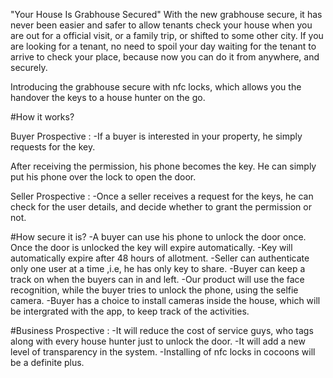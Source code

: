 "Your House Is Grabhouse Secured"
With the new grabhouse secure, it has never been easier and safer to allow tenants check your house when you are out for a official visit, or a family trip, or shifted to some other city. If you are looking for a tenant, no need to spoil your day waiting for the tenant to arrive to check your place, because now you can do it from anywhere, and securely.

Introducing the grabhouse secure with nfc locks, which allows you the handover the keys to a house hunter on the go. 

#How it works?

Buyer Prospective : 
 -If a buyer is interested in your property, he simply requests for the key. 

 After receiving the permission, his phone becomes the key. He can simply put his phone over the lock to open the door.

Seller Prospective : 
 -Once a seller receives a request for the keys, he can check for the user details, and decide whether to grant the permission or not.

#How secure it is?
 -A buyer can use his phone to unlock the door once. Once the door is unlocked the key will expire automatically.
 -Key will automatically expire after 48 hours of allotment.
 -Seller can authenticate only one user at a time ,i.e, he has only key to share.
 -Buyer can keep a track on when the buyers can in and left.
 -Our product will use the face recognition, while the buyer tries to unlock the phone, using the selfie camera.
 -Buyer has a choice to install cameras inside the house, which will be intergrated with the app, to keep track of the activities.

#Business Prospective : 
 -It will reduce the cost of service guys, who tags along with every house hunter just to unlock the door.
 -It will add a new level of transparency in the system.
 -Installing of nfc locks in cocoons will be a definite plus.
